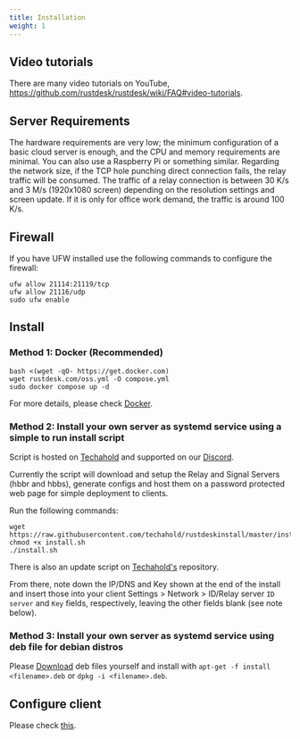 ```yaml
---
title: Installation
weight: 1
---
```


## Video tutorials
There are many video tutorials on YouTube, https://github.com/rustdesk/rustdesk/wiki/FAQ#video-tutorials.

## Server Requirements
The hardware requirements are very low; the minimum configuration of a basic cloud server is enough, and the CPU and memory requirements are minimal. You can also use a Raspberry Pi or something similar. Regarding the network size, if the TCP hole punching direct connection fails, the relay traffic will be consumed. The traffic of a relay connection is between 30 K/s and 3 M/s (1920x1080 screen) depending on the resolution settings and screen update. If it is only for office work demand, the traffic is around 100 K/s.

## Firewall
If you have UFW installed use the following commands to configure the firewall:
```
ufw allow 21114:21119/tcp
ufw allow 21116/udp
sudo ufw enable
```

## Install
### Method 1: Docker (Recommended)

```
bash <(wget -qO- https://get.docker.com)
wget rustdesk.com/oss.yml -O compose.yml
sudo docker compose up -d
```

For more details, please check [Docker](/docs/en/self-host/rustdesk-server-oss/docker/).

### Method 2: Install your own server as systemd service using a simple to run install script
Script is hosted on [Techahold](https://github.com/techahold/rustdeskinstall) and supported on our [Discord](https://discord.com/invite/nDceKgxnkV).

Currently the script will download and setup the Relay and Signal Servers (hbbr and hbbs), generate configs and host them on a password protected web page for simple deployment to clients.

Run the following commands:
```
wget https://raw.githubusercontent.com/techahold/rustdeskinstall/master/install.sh
chmod +x install.sh
./install.sh
```

There is also an update script on [Techahold's](https://github.com/techahold/rustdeskinstall) repository.

From there, note down the IP/DNS and Key shown at the end of the install and insert those into your client Settings > Network > ID/Relay server `ID server` and `Key` fields, respectively, leaving the other fields blank (see note below).

### Method 3: Install your own server as systemd service using deb file for debian distros

Please [Download](https://github.com/rustdesk/rustdesk-server/releases/latest) deb files yourself and install with `apt-get -f install <filename>.deb` or `dpkg -i <filename>.deb`.

## Configure client
Please check [this](/docs/en/self-host/client-configuration/#2-manual-config).
